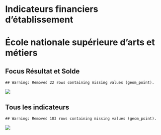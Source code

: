 Indicateurs financiers d’établissement
================

# École nationale supérieure d’arts et métiers

## Focus Résultat et Solde

    ## Warning: Removed 22 rows containing missing values (geom_point).

![](/home/julien/repo/cpesr/RFC/Finances/Etablissements/école_nationale_supérieure_d_arts_et_métiers_files/figure-gfm/etab.focus-1.png)<!-- -->

## Tous les indicateurs

    ## Warning: Removed 183 rows containing missing values (geom_point).

![](/home/julien/repo/cpesr/RFC/Finances/Etablissements/école_nationale_supérieure_d_arts_et_métiers_files/figure-gfm/etab-1.png)<!-- -->
